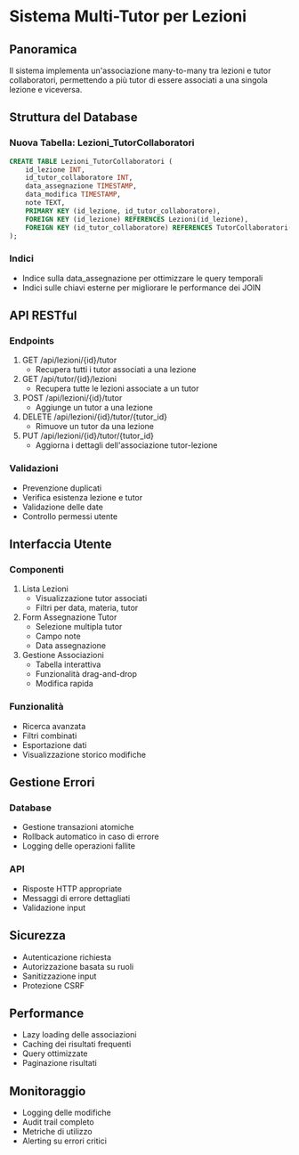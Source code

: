 # Sistema Multi-Tutor per Lezioni

## Panoramica
Il sistema implementa un'associazione many-to-many tra lezioni e tutor collaboratori, permettendo a più tutor di essere associati a una singola lezione e viceversa.

## Struttura del Database

### Nuova Tabella: Lezioni_TutorCollaboratori
```sql
CREATE TABLE Lezioni_TutorCollaboratori (
    id_lezione INT,
    id_tutor_collaboratore INT,
    data_assegnazione TIMESTAMP,
    data_modifica TIMESTAMP,
    note TEXT,
    PRIMARY KEY (id_lezione, id_tutor_collaboratore),
    FOREIGN KEY (id_lezione) REFERENCES Lezioni(id_lezione),
    FOREIGN KEY (id_tutor_collaboratore) REFERENCES TutorCollaboratori(id_tutor_collaboratore)
);
```

### Indici
- Indice sulla data_assegnazione per ottimizzare le query temporali
- Indici sulle chiavi esterne per migliorare le performance dei JOIN

## API RESTful

### Endpoints
1. GET /api/lezioni/{id}/tutor
   - Recupera tutti i tutor associati a una lezione
2. GET /api/tutor/{id}/lezioni
   - Recupera tutte le lezioni associate a un tutor
3. POST /api/lezioni/{id}/tutor
   - Aggiunge un tutor a una lezione
4. DELETE /api/lezioni/{id}/tutor/{tutor_id}
   - Rimuove un tutor da una lezione
5. PUT /api/lezioni/{id}/tutor/{tutor_id}
   - Aggiorna i dettagli dell'associazione tutor-lezione

### Validazioni
- Prevenzione duplicati
- Verifica esistenza lezione e tutor
- Validazione delle date
- Controllo permessi utente

## Interfaccia Utente

### Componenti
1. Lista Lezioni
   - Visualizzazione tutor associati
   - Filtri per data, materia, tutor
2. Form Assegnazione Tutor
   - Selezione multipla tutor
   - Campo note
   - Data assegnazione
3. Gestione Associazioni
   - Tabella interattiva
   - Funzionalità drag-and-drop
   - Modifica rapida

### Funzionalità
- Ricerca avanzata
- Filtri combinati
- Esportazione dati
- Visualizzazione storico modifiche

## Gestione Errori

### Database
- Gestione transazioni atomiche
- Rollback automatico in caso di errore
- Logging delle operazioni fallite

### API
- Risposte HTTP appropriate
- Messaggi di errore dettagliati
- Validazione input

## Sicurezza
- Autenticazione richiesta
- Autorizzazione basata su ruoli
- Sanitizzazione input
- Protezione CSRF

## Performance
- Lazy loading delle associazioni
- Caching dei risultati frequenti
- Query ottimizzate
- Paginazione risultati

## Monitoraggio
- Logging delle modifiche
- Audit trail completo
- Metriche di utilizzo
- Alerting su errori critici